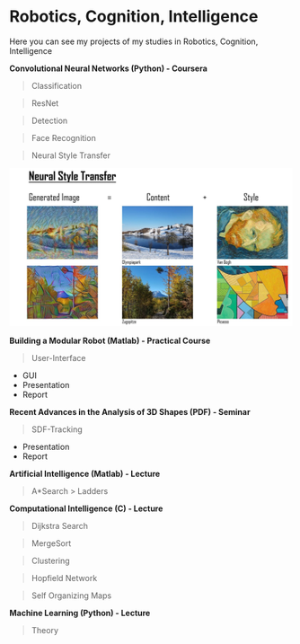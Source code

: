 # Robotics, Cognition, Intelligence
Here you can see my projects of my studies in Robotics, Cognition, Intelligence

**Convolutional Neural Networks (Python) - Coursera**
> Classification

> ResNet

> Detection

> Face Recognition

> Neural Style Transfer

<img src="https://github.com/LLerchenfeld/Robotics_Cognition_Intelligence/blob/master/Convolutional_Neural_Networks/Neural_Style_Transfer/Example.JPG">

**Building a Modular Robot (Matlab) - Practical Course**
> User-Interface
- GUI
- Presentation
- Report

**Recent Advances in the Analysis of 3D Shapes (PDF) - Seminar**
> SDF-Tracking
- Presentation
- Report

**Artificial Intelligence (Matlab) - Lecture**
> A*Search > Ladders

**Computational Intelligence (C) - Lecture**
> Dijkstra Search

> MergeSort

> Clustering

> Hopfield Network

> Self Organizing Maps



**Machine Learning (Python) - Lecture**
> Theory
